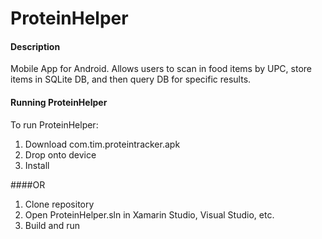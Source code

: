 # ProteinHelper
#### Description
Mobile App for Android. Allows users to scan in food items by UPC, store items in SQLite DB, and then query DB for specific results.

#### Running ProteinHelper
To run ProteinHelper:
  1. Download com.tim.proteintracker.apk
  2. Drop onto device
  3. Install
  
  ####OR
  1. Clone repository
  2. Open ProteinHelper.sln in Xamarin Studio, Visual Studio, etc.
  3. Build and run


